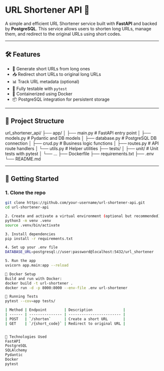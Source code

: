 # URL Shortener API 🚀

A simple and efficient URL Shortener service built with **FastAPI** and backed by **PostgreSQL**. This service allows users to shorten long URLs, manage them, and redirect to the original URLs using short codes.

---

## 🛠 Features

- 🔗 Generate short URLs from long ones
- 📥 Redirect short URLs to original long URLs
- 📊 Track URL metadata (optional)
- 🧪 Fully testable with `pytest`
- 🐳 Containerized using Docker
- 📦 PostgreSQL integration for persistent storage

---

## 📁 Project Structure

url_shortener_api/
├── app/
│ ├── main.py # FastAPI entry point
│ ├── models.py # Pydantic and DB models
│ ├── database.py # PostgreSQL DB connection
│ ├── crud.py # Business logic functions
│ ├── routes.py # API route handlers
│ └── utils.py # Helper utilities
├── tests/
│ ├── unit/ # Unit tests with pytest
│ └── ...
├── Dockerfile
├── requirements.txt
├── .env
└── README.md


---

## 🚀 Getting Started

### 1. Clone the repo

```bash
git clone https://github.com/your-username/url-shortener-api.git
cd url-shortener-api

2. Create and activate a virtual environment (optional but recommended)
python3 -m venv .venv
source .venv/bin/activate

3. Install dependencies
pip install -r requirements.txt

4. Set up your .env file
DATABASE_URL=postgresql://user:password@localhost:5432/url_shortener

5. Run the app
uvicorn app.main:app --reload

🐳 Docker Setup
Build and run with Docker:
docker build -t url-shortener .
docker run -d -p 8000:8000 --env-file .env url-shortener

🧪 Running Tests
pytest --cov=app tests/

| Method | Endpoint        | Description              |
| ------ | --------------- | ------------------------ |
| POST   | `/shorten`      | Create a short URL       |
| GET    | `/{short_code}` | Redirect to original URL |


🧠 Technologies Used
FastAPI
PostgreSQL
SQLAlchemy
Pydantic
Docker
pytest
